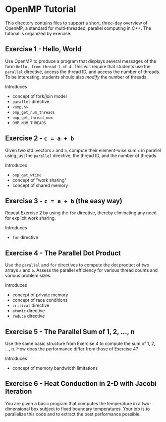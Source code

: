 # OpenMP Tutorial

This directory contains files to support a short, three-day overview of
OpenMP, a standard for multi-threaded, parallel computing in C++. The tutorial
is organized by exercise.

## Exercise 1 - Hello, World

Use OpenMP to produce a program that displays several messages of the form
`Hello, from thread 1 of 4`.  This will require that students use the 
`parallel` directive, access the thread ID, and access the number of threads.
To be interesting, students should also *modify* the number of threads.

Introduces
 - concept of fork/join model 
 - `parallel` directive
 - `<omp.h>`
 - `omp_get_num_threads`
 - `omp_get_thread_num`
 - `OMP_NUM_THREADS`
 
## Exercise 2 - `c = a + b`

Given two std::vectors `a` and `b`, compute their element-wise sum `c` in 
parallel using just the `parallel` directive, the thread ID, and the number
of threads.

Introduces 
  - `omp_get_wtime`
  - concept of "work sharing"
  - concept of shared memory

## Exercise 3 - `c = a + b` (the easy way)

Repeat Exercise 2 by using the `for` directive, thereby eliminating any
need for explicit work sharing.

Introduces 
  - `for` directive
  
## Exercise 4 - The Parallel Dot Product

Use the `parallel` and `for` directives to compute the dot product of two
arrays `a` and `b`.  Assess the parallel efficiency for various thread
counts and various problem sizes.

Introduces
  - concept of private memory
  - concept of race conditions
  - `critical` directive
  - `atomic` directive
  - `reduce` directive


## Exercise 5 - The Parallel Sum of 1, 2, ..., n

Use the same basic structure from Exercise 4 to compute the sum of 1, 2, ..., n.
How does the performance differ from those of Exercise 4?


Introduces
  - concept of memory bandwidth limitations

## Exercise 6 - Heat Conduction in 2-D with Jacobi Iteration

You are given a basic program that computes the temperature in a 
two-dimensional box subject to fixed boundary temperatures.  Your job
is to parallelize this code and to extract the best performance possible.


